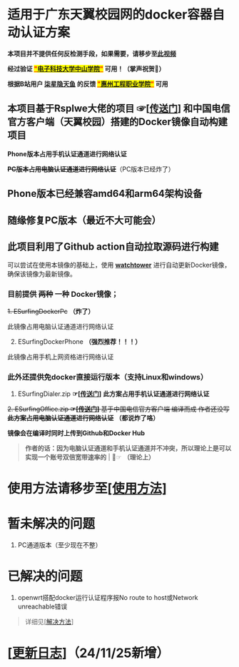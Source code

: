 # 适用于广东天翼校园网的docker容器自动认证方案

**本项目并不提供任何反检测手段，如果需要，请移步至[此视频](https://b23.tv/XFgF5hd)**

**经过验证 <mark><font color="red"><ins>"[电子科技大学中山学院](https://www.zsc.edu.cn/)"</ins></font></mark> 可用！（掌声祝贺👏）**

**根据B站用户 [柒星隐天鱼](https://b23.tv/4cEgANf "柒星隐天鱼") 的反馈 <mark><font color="red"><ins>"[惠州工程职业学院](https://zs.hzevc.edu.cn/)"</ins></font></mark> 可用**


## 本项目基于Rsplwe大佬的项目 ☞[[传送门](https://github.com/Rsplwe/ESurfingDialer)] 和中国电信官方客户端（天翼校园）搭建的Docker镜像自动构建项目

**Phone版本占用手机认证通道进行网络认证**

**~~PC版本占用电脑认证通道进行网络认证~~**（PC版本已经炸了）

## Phone版本已经兼容amd64和arm64架构设备
## 随缘修复PC版本（最近不大可能会）

## 此项目利用了Github action自动拉取源码进行构建

可以尝试在使用本镜像的基础上，使用 **[watchtower](https://github.com/containrrr/watchtower "watchover")** 进行自动更新Docker镜像，确保该镜像为最新镜像。 
### 目前提供 ~~两种~~ 一种 Docker镜像；

~~1. ESurfingDockerPc~~ **（炸了）**

此镜像占用电脑认证通道进行网络认证

2. ESurfingDockerPhone **（强烈推荐！！！）**

此镜像占用手机上网资格进行网络认证

### 此外还提供免docker直接运行版本（支持Linux和windows）

1. ESurfingDialer.zip **☞[[传送门](https://github.com/liu23zhi/ESurfingDialerDocker/releases/latest)]**
**此方案占用手机认证通道进行网络认证**

~~2. ESurfingOffice.zip **☞[[传送门](https://github.com/liu23zhi/ESurfingDialerDocker/releases/latest)]**
基于中国电信官方客户端 编译而成   作者还没写
**此方案占用电脑认证通道进行网络认证**~~ **（都说炸了咯）**

**镜像会在编译时同时上传到Github和Docker Hub**

> **作者的话：因为电脑认证通道和手机认证通道并不冲突，所以理论上是可以实现一个账号双倍宽带速率的** | 🤣☞ **（理论上）**

# 使用方法请移步至[[使用方法]](/使用方法.md)

# 暂未解决的问题

1. PC通道版本（至少现在不整）

# 已解决的问题

1. openwrt搭配docker运行认证程序报No route to host或Network unreachable错误
>详细见[[解决方法](/No_route_to_host报错解决方法.md)]

# [[更新日志](/更新日志.md)]（24/11/25新增）
